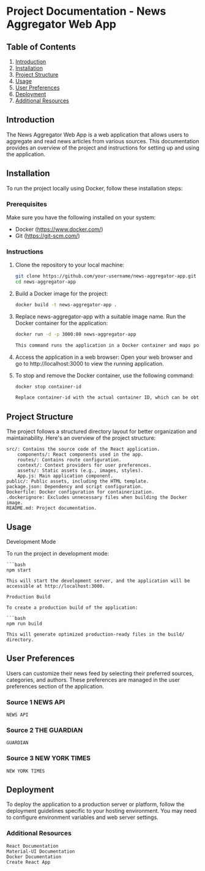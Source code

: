 # Project Documentation - News Aggregator Web App

## Table of Contents

1. [Introduction](#introduction)
2. [Installation](#installation)
3. [Project Structure](#project-structure)
4. [Usage](#usage)
5. [User Preferences](#user-preferences)
6. [Deployment](#deployment)
7. [Additional Resources](#additional-resources)

## Introduction

The News Aggregator Web App is a web application that allows users to aggregate and read news articles from various sources. This documentation provides an overview of the project and instructions for setting up and using the application.

## Installation

To run the project locally using Docker, follow these installation steps:

### Prerequisites

Make sure you have the following installed on your system:

- Docker (https://www.docker.com/)
- Git (https://git-scm.com/)

### Instructions

1. Clone the repository to your local machine:

   ```bash
   git clone https://github.com/your-username/news-aggregator-app.git
   cd news-aggregator-app
   
   
2. Build a Docker image for the project:
   
   ```bash
   docker build -t news-aggregator-app .

3. Replace news-aggregator-app with a suitable image name.
    Run the Docker container for the application:

    ```bash
    docker run -d -p 3000:80 news-aggregator-app

    This command runs the application in a Docker container and maps port 3000 on your host machine to port 80 inside the container.

4. Access the application in a web browser:
    Open your web browser and go to http://localhost:3000 to view the running application.

5. To stop and remove the Docker container, use the following command:

    ```bash
    docker stop container-id

    Replace container-id with the actual container ID, which can be obtained using docker ps -a. After stopping the container, you can remove it using docker rm container-id.


## Project Structure

The project follows a structured directory layout for better organization and maintainability. Here's an overview of the project structure:

    src/: Contains the source code of the React application.
        components/: React components used in the app.
        routes/: Contains route configuration.
        context/: Context providers for user preferences.
        assets/: Static assets (e.g., images, styles).
        App.js: Main application component.
    public/: Public assets, including the HTML template.
    package.json: Dependency and script configuration.
    Dockerfile: Docker configuration for containerization.
    .dockerignore: Excludes unnecessary files when building the Docker image.
    README.md: Project documentation.

## Usage
Development Mode

To run the project in development mode:

    ```bash
    npm start

    This will start the development server, and the application will be accessible at http://localhost:3000.

    Production Build

    To create a production build of the application:

    ```bash
    npm run build

    This will generate optimized production-ready files in the build/ directory.

## User Preferences

Users can customize their news feed by selecting their preferred sources, categories, and authors. These preferences are managed in the user preferences section of the application.
### Source 1 NEWS API

    NEWS API

### Source 2 THE GUARDIAN

    GUARDIAN

### Source 3 NEW YORK TIMES

    NEW YORK TIMES

## Deployment

To deploy the application to a production server or platform, follow the deployment guidelines specific to your hosting environment. You may need to configure environment variables and web server settings.
### Additional Resources

    React Documentation
    Material-UI Documentation
    Docker Documentation
    Create React App
